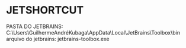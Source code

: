 # JETSHORTCUT
PASTA DO JETBRAINS:
  C:\Users\GuilhermeAndréKubaga\AppData\Local\JetBrains\Toolbox\bin
arquivo do jetbrains:
  jetbrains-toolbox.exe
